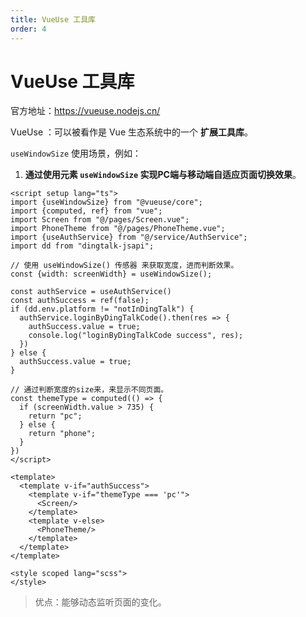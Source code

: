 ```yaml
---
title: VueUse 工具库
order: 4
---
```


# VueUse 工具库

官方地址：https://vueuse.nodejs.cn/

VueUse ：可以被看作是 Vue 生态系统中的一个 **扩展工具库**。

`useWindowSize` 使用场景，例如：

1. **通过使用元素 `useWindowSize` 实现PC端与移动端自适应页面切换效果**。

```vue
<script setup lang="ts">
import {useWindowSize} from "@vueuse/core";
import {computed, ref} from "vue";
import Screen from "@/pages/Screen.vue";
import PhoneTheme from "@/pages/PhoneTheme.vue";
import {useAuthService} from "@/service/AuthService";
import dd from "dingtalk-jsapi";

// 使用 useWindowSize() 传感器 来获取宽度，进而判断效果。
const {width: screenWidth} = useWindowSize();

const authService = useAuthService()
const authSuccess = ref(false);
if (dd.env.platform != "notInDingTalk") {
  authService.loginByDingTalkCode().then(res => {
    authSuccess.value = true;
    console.log("loginByDingTalkCode success", res);
  })
} else {
  authSuccess.value = true;
}

// 通过判断宽度的size来，来显示不同页面。
const themeType = computed(() => {
  if (screenWidth.value > 735) {
    return "pc";
  } else {
    return "phone";
  }
})
</script>

<template>
  <template v-if="authSuccess">
    <template v-if="themeType === 'pc'">
      <Screen/>
    </template>
    <template v-else>
      <PhoneTheme/>
    </template>
  </template>
</template>

<style scoped lang="scss">
</style>
```

> 优点：能够动态监听页面的变化。



